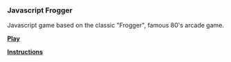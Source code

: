 
### Javascript Frogger 

Javascript game based on the classic "Frogger", famous 80's arcade game.

[**Play**](https://mrmauricio.github.io/javascript_frogger/)

[**Instructions**](https://github.com/mrmauricio/javascript_frogger)
